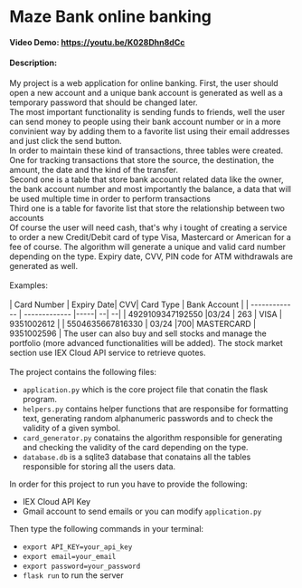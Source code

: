 # Maze Bank online banking
#### Video Demo:  https://youtu.be/K028Dhn8dCc
#### Description:
My project is a web application for online banking. First, the user should open a new account and a unique bank account is generated as well as a temporary password that should be changed later.
<br>
The most important functionality is sending funds to friends,
well the user can send money to people using their bank account number or in a more convinient way by adding them to a favorite list using their email addresses and just click the send button.
<br>
In order to maintain these kind of transactions, three tables were created.
<br>
One for tracking transactions that store the source, the destination, the amount, the date and the kind of the transfer.<br>
Second one is a table that store bank account related data like the owner, the bank account number and most importantly the balance, a data that will be used multiple time in order to perform transactions<br>
Third one is a table for favorite list that store the relationship between two accounts
<br>
Of course the user will need cash, that's why i tought of creating a service to order a new Credit/Debit card of type Visa, Mastercard or American for a fee of course. The algorithm will generate a unique and valid card number
depending on the type. Expiry date, CVV, PIN code for ATM withdrawals are generated as well.<br/><br/>
Examples:<br/><br/>
| Card Number  | Expiry Date| CVV| Card Type | Bank Account |
| ------------- | ------------- |-----| --| --|
| 4929109347192550  |03/24  | 263 | VISA | 9351002612 |
| 5504635667816330 | 03/24  |700| MASTERCARD | 9351002596 |
The user can also buy and sell stocks and manage the portfolio (more advanced functionalities will be added). The stock market section use IEX Cloud API service to retrieve quotes.
<br/><br/>
The project contains the following files:<br>
- `application.py` which is the core project file that conatin the flask program.
- `helpers.py` contains helper functions that are responsibe for formatting text, generating random alphanumeric passwords and to check the validity of a given symbol.
- `card_generator.py` conatains the algorithm responsible for generating and checking the validity of the card depending on the type.
- `database.db` is a sqlite3 database that conatains all the tables responsible for storing all the users data.<br/>

In order for this project to run you have to provide the following:
- IEX Cloud API Key
- Gmail account to send emails or you can modify `application.py`<br>

Then type the following commands in your terminal:<br/>
- `export API_KEY=your_api_key`
- `export email=your_email`
- `export password=your_password`
- `flask run` to run the server


